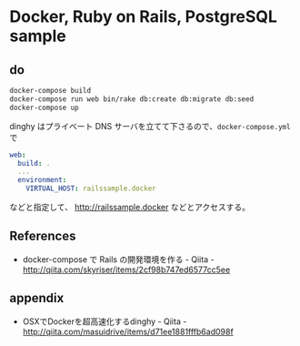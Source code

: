 # Docker, Ruby on Rails, PostgreSQL sample

## do

```sh
docker-compose build
docker-compose run web bin/rake db:create db:migrate db:seed
docker-compose up
```

dinghy はプライベート DNS サーバを立てて下さるので、`docker-compose.yml` で
```yaml
web:
  build: .
  ...
  environment:
    VIRTUAL_HOST: railssample.docker
```
などと指定して、
http://railssample.docker などとアクセスする。

## References

- docker-compose で Rails の開発環境を作る - Qiita - http://qiita.com/skyriser/items/2cf98b747ed6577cc5ee

## appendix
- OSXでDockerを超高速化するdinghy - Qiita - http://qiita.com/masuidrive/items/d71ee1881fffb6ad098f
